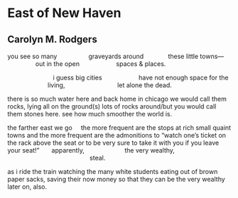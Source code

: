 # East of New Haven
## Carolyn M. Rodgers
you see so many
                 graveyards around
             these little towns—
                out in the open
                    spaces & places.

                          i guess big cities
                    have not enough space for the
                       living,
                             let alone the dead.

there is so much
water here
and back home in
chicago we would call
them rocks, lying all on the ground(s)
lots of rocks around/but
you would call them
stones here.
see how much smoother
the world is.

the farther east we
go
    the more frequent
are the stops at rich small
quaint towns and the more frequent
are the admonitions to “watch one’s
ticket on the rack above the seat
or to be very sure to take it with
you if you leave your seat!”
      apparently,
                      the very wealthy,
                                               steal.

as i ride the train
watching the many white students
eating out of brown paper
sacks, saving their now
money so that they can
be the very wealthy later
on, also.
